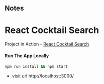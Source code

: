 ## Notes

# React Cocktail Search

Project in Action -  [React Cocktail Search](https://lucent-centaur-d6204c.netlify.app/)   

#### Run The App Locally

```sh
npm run install && npm start
```

- visit url http://localhost:3000/
